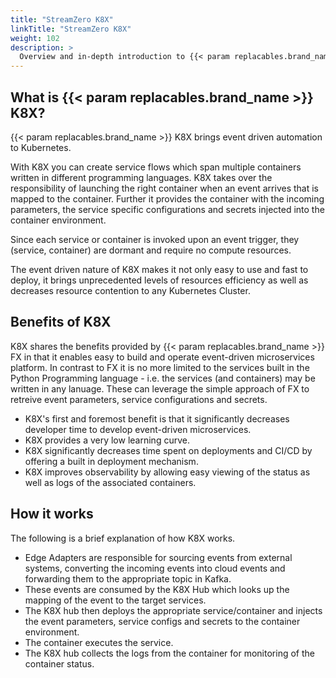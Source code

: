 ```yaml
---
title: "StreamZero K8X"
linkTitle: "StreamZero K8X"
weight: 102
description: >
  Overview and in-depth introduction to {{< param replacables.brand_name  >}} Event Driven Kubernetes.
---
```



## What is {{< param replacables.brand_name  >}} K8X?

{{< param replacables.brand_name  >}} K8X brings event driven automation to Kubernetes. 

With K8X you can create service flows which span multiple containers written in different programming languages. K8X takes over the responsibility of launching the right container when an event arrives that is mapped to the container. Further it provides the container with the incoming parameters, the service specific configurations and secrets injected into the container environment.

Since each service or container is invoked upon an event trigger, they (service, container) are dormant and require no compute resources.

The event driven nature of K8X makes it not only easy to use and fast to deploy, it brings unprecedented levels of resources efficiency as well as decreases resource contention to any Kubernetes Cluster.

## Benefits of K8X

K8X shares the benefits provided by {{< param replacables.brand_name  >}} FX in that it enables easy to build and operate event-driven microservices platform. In contrast to FX it is no more limited to the services built in the Python Programming language - i.e. the services (and containers) may be written in any lanuage. These can leverage the simple approach of FX to retreive event parameters, service configurations and secrets.

* K8X's first and foremost benefit is that it significantly decreases developer time to develop event-driven microservices. 
* K8X provides a very low learning curve.
* K8X significantly decreases time spent on deployments and CI/CD by offering a built in deployment mechanism.
* K8X improves observability by allowing easy viewing of the status as well as logs of the associated containers.


## How it works
The following is a brief explanation of how K8X works.

* Edge Adapters are responsible for sourcing events from external systems, converting the incoming events into cloud events and forwarding them to the appropriate topic in Kafka. 
* These events are consumed by the K8X Hub which looks up the mapping of the event to the target services.
* The K8X hub then deploys the appropriate service/container and injects the event parameters, service configs and secrets to the container environment.
* The container executes the service.
* The K8X hub collects the logs from the container for monitoring of the container status.